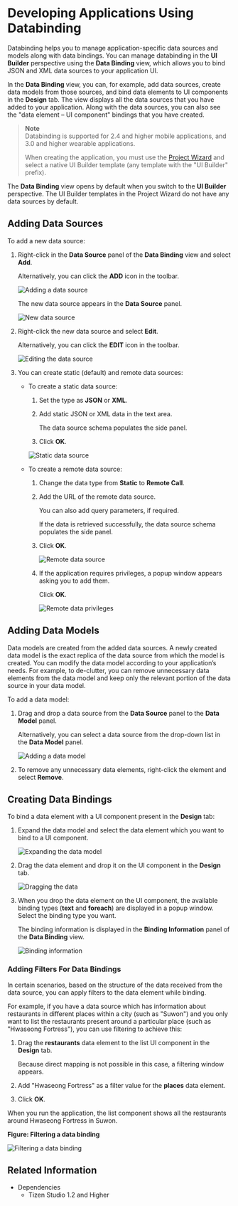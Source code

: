 # Developing Applications Using Databinding

Databinding helps you to manage application-specific data sources and models along with data bindings. You can manage databinding in the **UI Builder** perspective using the **Data Binding** view, which allows you to bind JSON and XML data sources to your application UI.

In the **Data Binding** view, you can, for example, add data sources, create data models from those sources, and bind data elements to UI components in the **Design** tab. The view displays all the data sources that you have added to your application. Along with the data sources, you can also see the "data element – UI component" bindings that you have created.

> **Note**  
> Databinding is supported for 2.4 and higher mobile applications, and 3.0 and higher wearable applications.
>
> When creating the application, you must use the [Project Wizard](../project-wizard.md) and select a native UI Builder template (any template with the "UI Builder" prefix).

The **Data Binding** view opens by default when you switch to the **UI Builder** perspective. The UI Builder templates in the Project Wizard do not have any data sources by default.

## Adding Data Sources

To add a new data source:

1. Right-click in the **Data Source** panel of the **Data Binding** view and select **Add**.

   Alternatively, you can click the **ADD** icon in the toolbar.

   ![Adding a data source](./media/databind_add_source.png)

   The new data source appears in the **Data Source** panel.

   ![New data source](./media/databind_new_source.png)

2. Right-click the new data source and select **Edit**.

   Alternatively, you can click the **EDIT** icon in the toolbar.

   ![Editing the data source](./media/databind_edit_source.png)

3. You can create static (default) and remote data sources:

   - To create a static data source:

     1. Set the type as **JSON** or **XML**.

     2. Add static JSON or XML data in the text area.

        The data source schema populates the side panel.

     3. Click **OK**.

     ![Static data source](./media/databind_static_source.png)

   - To create a remote data source:

     1. Change the data type from **Static** to **Remote Call**.

     2. Add the URL of the remote data source.

        You can also add query parameters, if required.

        If the data is retrieved successfully, the data source schema populates the side panel.

     3. Click **OK**.

        ![Remote data source](./media/databind_remote_source.png)

     4. If the application requires privileges, a popup window appears asking you to add them.

        Click **OK**.

        ![Remote data privileges](./media/databind_remote_privileges.png)

## Adding Data Models

Data models are created from the added data sources. A newly created data model is the exact replica of the data source from which the model is created. You can modify the data model according to your application’s needs. For example, to de-clutter, you can remove unnecessary data elements from the data model and keep only the relevant portion of the data source in your data model.

To add a data model:

1. Drag and drop a data source from the **Data Source** panel to the **Data Model** panel.

   Alternatively, you can select a data source from the drop-down list in the **Data Model** panel.

   ![Adding a data model](./media/databind_add_model.png)

2. To remove any unnecessary data elements, right-click the element and select **Remove**.

## Creating Data Bindings

To bind a data element with a UI component present in the **Design** tab:

1. Expand the data model and select the data element which you want to bind to a UI component.

   ![Expanding the data model](./media/databind_binding_expand.png)

2. Drag the data element and drop it on the UI component in the **Design** tab.

   ![Dragging the data](./media/databind_binding_drag.png)

3. When you drop the data element on the UI component, the available binding types (**text** and **foreach**) are displayed in a popup window. Select the binding type you want.

   The binding information is displayed in the **Binding Information** panel of the **Data Binding** view.

   ![Binding information](./media/databind_binding_info.png)

### Adding Filters For Data Bindings

In certain scenarios, based on the structure of the data received from the data source, you can apply filters to the data element while binding.

For example, if you have a data source which has information about restaurants in different places within a city (such as "Suwon") and you only want to list the restaurants present around a particular place (such as "Hwaseong Fortress"), you can use filtering to achieve this:

1. Drag the **restaurants** data element to the list UI component in the **Design** tab.

   Because direct mapping is not possible in this case, a filtering window appears.

2. Add "Hwaseong Fortress" as a filter value for the **places** data element.

3. Click **OK**.

When you run the application, the list component shows all the restaurants around Hwaseong Fortress in Suwon.

**Figure: Filtering a data binding**

![Filtering a data binding](./media/databind_binding_filter.png)

## Related Information
* Dependencies
  - Tizen Studio 1.2 and Higher
